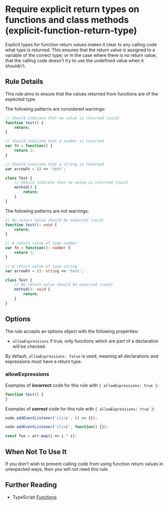 # Require explicit return types on functions and class methods (explicit-function-return-type)

Explicit types for function return values makes it clear to any calling code what type is returned.
This ensures that the return value is assigned to a variable of the correct type; or in the case
where there is no return value, that the calling code doesn't try to use the undefined value when it
shouldn't.

## Rule Details

This rule aims to ensure that the values returned from functions are of the expected type.

The following patterns are considered warnings:

```ts
// Should indicate that no value is returned (void)
function test() {
    return;
}

// Should indicate that a number is returned
var fn = function() {
    return 1;
}

// Should indicate that a string is returned
var arrowFn = () => 'test';

class Test {
    // Should indicate that no value is returned (void)
    method() {
        return;
    }
}
```

The following patterns are not warnings:

```ts
// No return value should be expected (void)
function test(): void {
    return;
}

// A return value of type number
var fn = function(): number {
    return 1;
}

// A return value of type string
var arrowFn = (): string => 'test';

class Test {
    // No return value should be expected (void)
    method(): void {
        return;
    }
}
```

## Options

The rule accepts an options object with the following properties:

* `allowExpressions` if true, only functions which are part of a declaration will be checked

By default, `allowExpressions: false` is used, meaning all declarations and
expressions _must_ have a return type.

### allowExpressions

Examples of **incorrect** code for this rule with `{ allowExpressions: true }`:

```ts
function test() {
}
```

Examples of **correct** code for this rule with `{ allowExpressions: true }`:

```ts
node.addEventListener('click', () => {});

node.addEventListener('click', function() {});

const foo = arr.map(i => i * i);
```

## When Not To Use It

If you don't wish to prevent calling code from using function return values in unexpected ways, then
you will not need this rule.

## Further Reading

* TypeScript [Functions](https://www.typescriptlang.org/docs/handbook/functions.html#function-types)
